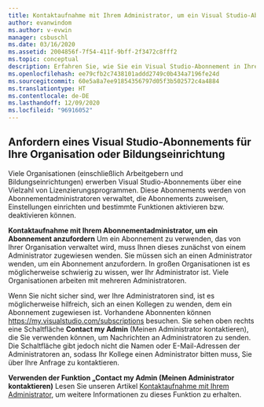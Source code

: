 ```yaml
---
title: Kontaktaufnahme mit Ihrem Administrator, um ein Visual Studio-Abonnement zugewiesen zu bekommen | Microsoft-Dokumentation
author: evanwindom
ms.author: v-evwin
manager: csbuschl
ms.date: 03/16/2020
ms.assetid: 2004856f-7f54-411f-9bff-2f3472c8fff2
ms.topic: conceptual
description: Erfahren Sie, wie Sie ein Visual Studio-Abonnement in Ihrer Organisation anfordern.
ms.openlocfilehash: ee79cfb2c7438101addd2749c0b434a7196fe24d
ms.sourcegitcommit: 60e5a8a7ee91854356797d05f3b502572c4a4884
ms.translationtype: HT
ms.contentlocale: de-DE
ms.lasthandoff: 12/09/2020
ms.locfileid: "96916052"
---
```

## <a name="how-to-request-a-visual-studio-subscription-from-your-workschool"></a>Anfordern eines Visual Studio-Abonnements für Ihre Organisation oder Bildungseinrichtung
Viele Organisationen (einschließlich Arbeitgebern und Bildungseinrichtungen) erwerben Visual Studio-Abonnements über eine Vielzahl von Lizenzierungsprogrammen.  Diese Abonnements werden von Abonnementadministratoren verwaltet, die Abonnements zuweisen, Einstellungen einrichten und bestimmte Funktionen aktivieren bzw. deaktivieren können.  

**Kontaktaufnahme mit Ihrem Abonnementadministrator, um ein Abonnement anzufordern** Um ein Abonnement zu verwenden, das von Ihrer Organisation verwaltet wird, muss Ihnen dieses zunächst von einem Administrator zugewiesen wenden.  Sie müssen sich an einen Administrator wenden, um ein Abonnement anzufordern.  In großen Organisationen ist es möglicherweise schwierig zu wissen, wer Ihr Administrator ist.  Viele Organisationen arbeiten mit mehreren Administratoren.  

Wenn Sie nicht sicher sind, wer Ihre Administratoren sind, ist es möglicherweise hilfreich, sich an einen Kollegen zu wenden, dem ein Abonnement zugewiesen ist.  Vorhandene Abonnenten können https://my.visualstudio.com/subscriptions besuchen.  Sie sehen oben rechts eine Schaltfläche **Contact my Admin** (Meinen Administrator kontaktieren), die Sie verwenden können, um Nachrichten an Administratoren zu senden.  Die Schaltfläche gibt jedoch nicht die Namen oder E-Mail-Adressen der Administratoren an, sodass Ihr Kollege einen Administrator bitten muss, Sie über Ihre Anfrage zu kontaktieren.  

**Verwenden der Funktion „Contact my Admin (Meinen Administrator kontaktieren)** Lesen Sie unseren Artikel [Kontaktaufnahme mit Ihrem Administrator](https://docs.microsoft.com/visualstudio/subscriptions/contact-my-admin), um weitere Informationen zu dieses Funktion zu erhalten. 